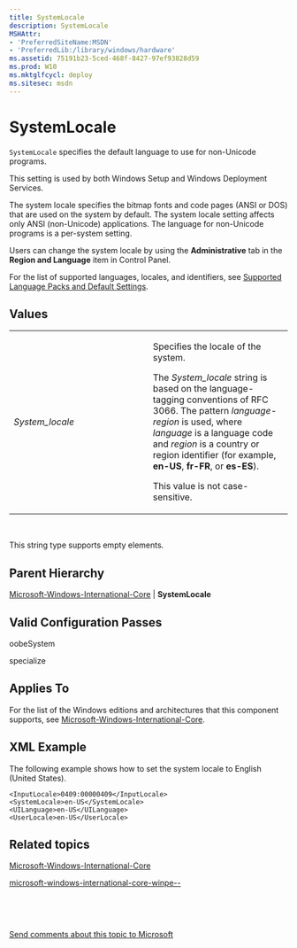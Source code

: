 ```yaml
---
title: SystemLocale
description: SystemLocale
MSHAttr:
- 'PreferredSiteName:MSDN'
- 'PreferredLib:/library/windows/hardware'
ms.assetid: 75191b23-5ced-468f-8427-97ef93828d59
ms.prod: W10
ms.mktglfcycl: deploy
ms.sitesec: msdn
---
```


# SystemLocale


`SystemLocale` specifies the default language to use for non-Unicode programs.

This setting is used by both Windows Setup and Windows Deployment Services.

The system locale specifies the bitmap fonts and code pages (ANSI or DOS) that are used on the system by default. The system locale setting affects only ANSI (non-Unicode) applications. The language for non-Unicode programs is a per-system setting.

Users can change the system locale by using the **Administrative** tab in the **Region and Language** item in Control Panel.

For the list of supported languages, locales, and identifiers, see [Supported Language Packs and Default Settings](http://go.microsoft.com/fwlink/?LinkId=206620).

## Values


<table>
<colgroup>
<col width="50%" />
<col width="50%" />
</colgroup>
<tbody>
<tr class="odd">
<td><p><em>System_locale</em></p></td>
<td><p>Specifies the locale of the system.</p>
<p>The <em>System_locale</em> string is based on the language-tagging conventions of RFC 3066. The pattern <em>language</em>-<em>region</em> is used, where <em>language</em> is a language code and <em>region</em> is a country or region identifier (for example, <strong>en-US</strong>, <strong>fr-FR</strong>, or <strong>es-ES</strong>).</p>
<p>This value is not case-sensitive.</p></td>
</tr>
</tbody>
</table>

 

This string type supports empty elements.

## Parent Hierarchy


[Microsoft-Windows-International-Core](microsoft-windows-international-core.md) | **SystemLocale**

## Valid Configuration Passes


oobeSystem

specialize

## Applies To


For the list of the Windows editions and architectures that this component supports, see [Microsoft-Windows-International-Core](microsoft-windows-international-core-win7-microsoft-windows-international-core.md).

## XML Example


The following example shows how to set the system locale to English (United States).

``` syntax
<InputLocale>0409:00000409</InputLocale>
<SystemLocale>en-US</SystemLocale>
<UILanguage>en-US</UILanguage>
<UserLocale>en-US</UserLocale>
```

## Related topics


[Microsoft-Windows-International-Core](microsoft-windows-international-core.md)

[microsoft-windows-international-core-winpe--](microsoft-windows-international-core-winpe.md)

 

 

[Send comments about this topic to Microsoft](mailto:wsddocfb@microsoft.com?subject=Documentation%20feedback%20%5Bp_unattend\p_unattend%5D:%20SystemLocale%20%20RELEASE:%20%2810/3/2016%29&body=%0A%0APRIVACY%20STATEMENT%0A%0AWe%20use%20your%20feedback%20to%20improve%20the%20documentation.%20We%20don't%20use%20your%20email%20address%20for%20any%20other%20purpose,%20and%20we'll%20remove%20your%20email%20address%20from%20our%20system%20after%20the%20issue%20that%20you're%20reporting%20is%20fixed.%20While%20we're%20working%20to%20fix%20this%20issue,%20we%20might%20send%20you%20an%20email%20message%20to%20ask%20for%20more%20info.%20Later,%20we%20might%20also%20send%20you%20an%20email%20message%20to%20let%20you%20know%20that%20we've%20addressed%20your%20feedback.%0A%0AFor%20more%20info%20about%20Microsoft's%20privacy%20policy,%20see%20http://privacy.microsoft.com/default.aspx. "Send comments about this topic to Microsoft")





